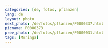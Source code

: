```yaml
---
categories: [de, fotos, pflanzen]
lang: de
layout: photo
next_photo: /de/fotos/pflanzen/P0000337.html
picname: P0000373
prev_photo: /de/fotos/pflanzen/P0000031.html
tags: [Moringa]
---
```

